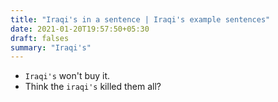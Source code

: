 ```yaml
---
title: "Iraqi's in a sentence | Iraqi's example sentences"
date: 2021-01-20T19:57:50+05:30
draft: falses
summary: "Iraqi's"
---
```

- `Iraqi's` won't buy it.
- Think the `iraqi's` killed them all?
                 
